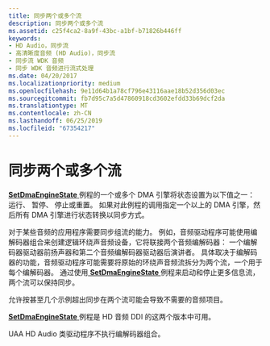 ```yaml
---
title: 同步两个或多个流
description: 同步两个或多个流
ms.assetid: c25f4ca2-8a9f-43bc-a1bf-b71826b446ff
keywords:
- HD Audio，同步流
- 高清晰度音频 (HD Audio)，同步流
- 同步流 WDK 音频
- 同步 WDK 音频进行流式处理
ms.date: 04/20/2017
ms.localizationpriority: medium
ms.openlocfilehash: 9e11d64b1a78cf796e43116aae18b52d356d03ec
ms.sourcegitcommit: fb7d95c7a5d47860918cd3602efdd33b69dcf2da
ms.translationtype: MT
ms.contentlocale: zh-CN
ms.lasthandoff: 06/25/2019
ms.locfileid: "67354217"
---
```

# <a name="synchronizing-two-or-more-streams"></a>同步两个或多个流


[ **SetDmaEngineState** ](https://docs.microsoft.com/windows-hardware/drivers/ddi/content/hdaudio/nc-hdaudio-pset_dma_engine_state)例程的一个或多个 DMA 引擎将状态设置为以下值之一： 运行、 暂停、 停止或重置。 如果对此例程的调用指定一个以上的 DMA 引擎，然后所有 DMA 引擎进行状态转换以同步方式。

对于某些音频的应用程序需要同步组流的能力。 例如，音频驱动程序可能使用编解码器组合来创建逻辑环绕声音频设备，它将联接两个音频编解码器： 一个编解码器驱动器前扬声器和第二个音频编解码器驱动器后演讲者。 具体取决于编解码器的功能，音频驱动程序可能需要将原始的环绕声音频流拆分为两个流，一个用于每个编解码器。 通过使用[ **SetDmaEngineState** ](https://docs.microsoft.com/windows-hardware/drivers/ddi/content/hdaudio/nc-hdaudio-pset_dma_engine_state)例程来启动和停止更多信息流，两个流可以保持同步。

允许按甚至几个示例超出同步在两个流可能会导致不需要的音频项目。

[ **SetDmaEngineState** ](https://docs.microsoft.com/windows-hardware/drivers/ddi/content/hdaudio/nc-hdaudio-pset_dma_engine_state)例程是 HD 音频 DDI 的这两个版本中可用。

UAA HD Audio 类驱动程序不执行编解码器组合。

 

 




